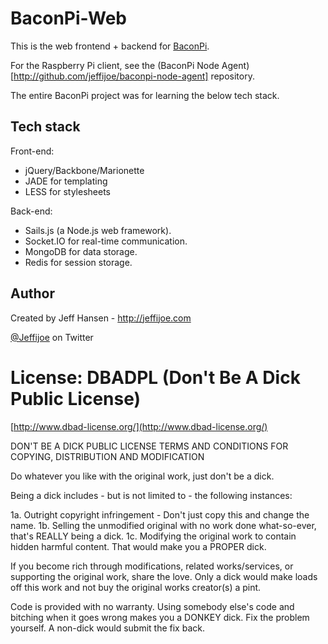 # BaconPi-Web

This is the web frontend + backend for [BaconPi](https://baconpi-jeffijoe.rhcloud.com).

For the Raspberry Pi client, see the (BaconPi Node Agent)[http://github.com/jeffijoe/baconpi-node-agent] repository.

The entire BaconPi project was for learning the below tech stack.

## Tech stack

Front-end:

* jQuery/Backbone/Marionette
* JADE for templating
* LESS for stylesheets

Back-end:

* Sails.js (a Node.js web framework).
* Socket.IO for real-time communication.
* MongoDB for data storage.
* Redis for session storage.

## Author

Created by Jeff Hansen - http://jeffijoe.com

[@Jeffijoe](http://twitter.com/Jeffijoe) on Twitter

License: DBADPL (Don't Be A Dick Public License)
================================================

[http://www.dbad-license.org/](http://www.dbad-license.org/)

DON'T BE A DICK PUBLIC LICENSE TERMS AND CONDITIONS FOR COPYING, DISTRIBUTION AND MODIFICATION

Do whatever you like with the original work, just don't be a dick.

Being a dick includes - but is not limited to - the following instances:

1a. Outright copyright infringement - Don't just copy this and change the name.
1b. Selling the unmodified original with no work done what-so-ever, that's REALLY being a dick.
1c. Modifying the original work to contain hidden harmful content. That would make you a PROPER dick.

If you become rich through modifications, related works/services, or supporting the original work, share the love. Only a dick would make loads off this work and not buy the original works creator(s) a pint.

Code is provided with no warranty. Using somebody else's code and bitching when it goes wrong makes you a DONKEY dick. Fix the problem yourself. A non-dick would submit the fix back.